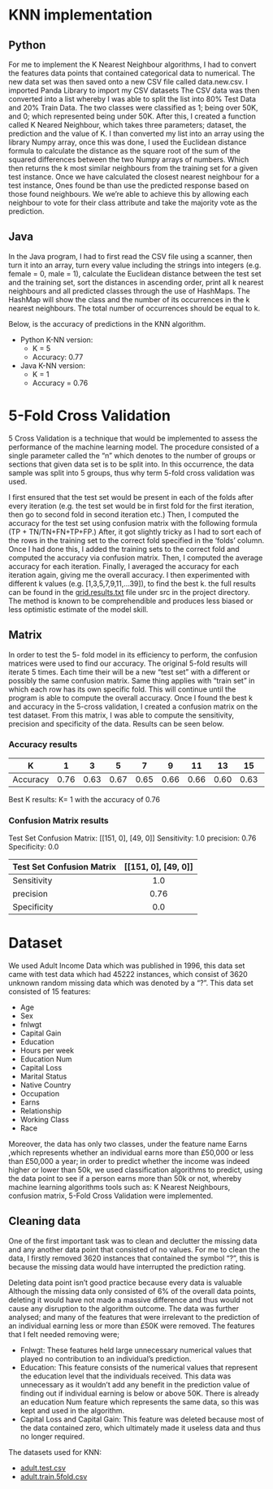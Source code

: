 
# KNN implementation

## Python
For me to implement the K Nearest Neighbour algorithms, I had to convert the features data points that contained categorical data to numerical. The new data set was then saved onto a new CSV file called data.new.csv. I imported Panda Library to import my CSV datasets The CSV data was then converted into a list whereby I was able to split the list into 80% Test Data and 20% Train Data. The two classes were classified as 1; being over 50K, and 0; which represented being under 50K. After this, I created a function called K Neared Neighbour, which takes three parameters; dataset, the prediction and the value of K. I than converted my list into an array using the library Numpy array, once this was done, I used the Euclidean distance formula to calculate the distance as the square root of the sum of the squared differences between the two Numpy arrays of numbers. Which then returns the k most similar neighbours from the training set for a given test instance. Once we have calculated the closest nearest neighbour for a test instance, Ones found be than use the predicted response based on those found neighbours. We we’re able to achieve this by allowing each neighbour to vote for their class attribute and take the majority vote as the prediction.

## Java
In the Java program, I had to first read the CSV file using a scanner, then turn it into an array, turn every value including the strings into integers (e.g. female = 0, male = 1), calculate the Euclidean distance between the test set and the training set, sort the distances in ascending order, print all k nearest neighbours and all predicted classes through the use of HashMaps. The HashMap will show the class and the number of its occurrences in the k nearest neighbours. The total number of occurrences should be equal to k.

Below, is the accuracy of predictions in the KNN algorithm.
* Python K-NN version:
   - K = 5
   - Accuracy: 0.77
* Java K-NN version:
   - K = 1
   - Accuracy = 0.76

# 5-Fold Cross Validation 

5 Cross Validation is a technique that would be implemented to assess the performance of the machine learning model. The procedure consisted of a single parameter called the “n” which denotes to the number of groups or sections that given data set is to be split into. In this occurrence, the data sample was split into 5 groups, thus why term 5-fold cross validation was used. 

I first ensured that the test set would be present in each of the folds after every iteration (e.g. the test set would be in first fold for the first iteration, then go to second fold in second iteration etc.) Then, I computed the accuracy for the test set using confusion matrix with the following formula (TP + TN/TN+FN+TP+FP.) After, it got slightly tricky as I had to sort each of the rows in the training set to the correct fold specified in the ‘folds’ column. Once I had done this, I added the training sets to the correct fold and computed the accuracy via confusion matrix. Then, I computed the average accuracy for each iteration. Finally, I averaged the accuracy for each iteration again, giving me the overall accuracy. I then experimented with different k values (e.g. [1,3,5,7,9,11,…39]), to find the best k. the full results can be found in the [grid.results.txt](https://github.com/ish2nv/KNN-Model/blob/master/KNNModel_CW/Knn%20(Java%20version)/KNNModel/src/grid.results.txt) file under src in the project directory.
The method is known to be comprehendible and produces less biased or less optimistic estimate of the model skill. 

## Matrix 
In order to test the 5- fold model in its efficiency to perform, the confusion matrices were used to find our accuracy. The original 5-fold results will iterate 5 times. Each time their will be a new “test set” with a different or possibly the same confusion matrix. Same thing applies with “train set” in which each row has its own specific fold.  This will continue until the program is able to compute the overall accuracy. Once I found the best k and accuracy in the 5-cross validation, I created a confusion matrix on the test dataset. From this matrix, I was able to compute the sensitivity, precision and specificity of the data. Results can be seen below. 

### Accuracy results 

| K | 1 | 3 | 5 | 7 | 9 | 11 | 13 | 15 | 17 | 19 | 21 | 23 | 25 | 27 | 29 | 31 | 33 | 35 | 37 | 39 |
| - | - | - | - | - | - | - | - | - | - | - | - | - | - | - | - | - | - | - | - | - |
| Accuracy | 0.76 | 0.63 | 0.67 | 0.65 | 0.66 | 0.66 | 0.60 | 0.63 | 0.64 | 0.65 | 0.61 | 0.61 | 0.59 | 0.62 | 0.63 | 0.61 | 0.63 | 0.62 | 0.62 | 0.63 |

Best K results:  K= 1 with the accuracy of 0.76

### Confusion Matrix results

Test Set Confusion Matrix: [[151, 0], [49, 0]]
Sensitivity: 1.0
precision: 0.76
Specificity: 0.0

| Test Set Confusion Matrix | [[151, 0], [49, 0]] | 
| ------------- |:-------------:|
| Sensitivity | 1.0 | $1600 |
| precision | 0.76 | $12 |
| Specificity | 0.0 | $1 |

# Dataset

We used Adult Income Data which was published in 1996, this data set came with test data which had 45222 instances, which consist of 3620 unknown random missing data which was denoted by a “?”. This data set consisted of 15 features:
*	Age 	
*	Sex
*	fnlwgt	
*	Capital Gain 
*	Education 	
*	Hours per week 
*	Education Num 	
*	Capital Loss 
*	Marital Status 	
*	Native Country 
*	Occupation 	
*	Earns 
*	Relationship 	
*	Working Class 
*	Race	

Moreover, the data has only two classes, under the feature name Earns ,which represents whether an individual earns more than £50,000 or less than £50,000 a year; in order to predict whether the income was indeed higher or lower than 50k, we used classification algorithms to predict, using the data point to see if a person earns more than 50k or not, whereby machine learning algorithms tools such as: K Nearest Neighbours, confusion matrix, 5-Fold Cross Validation were implemented. 


## Cleaning data

One of the first important task was to clean and declutter the missing data and any another data point that consisted of no values. For me to clean the data, I firstly removed 3620 instances that contained the symbol “?”, this is because the missing data would have interrupted the prediction rating. 

Deleting data point isn’t good practice because every data is valuable Although the missing data only consisted of 6% of the overall data points, deleting it would have not made a massive difference and thus would not cause any disruption to the algorithm outcome. The data was further analysed; and many of the features that were irrelevant to the prediction of an individual earning less or more than £50K were removed. The features that I felt needed removing were; 

*	Fnlwgt: These features held large unnecessary numerical values that played no contribution to an individual’s prediction. 
*	Education: This feature consists of the numerical values that represent the education level that the individuals received. This data was unnecessary as it wouldn’t add any benefit in the prediction value of finding out if individual earning is below or above 50K. There is already an education Num feature which represents the same data, so this was kept and used in the algorithm. 
*	Capital Loss and Capital Gain: This feature was deleted because most of the data contained zero, which ultimately made it useless data and thus no longer required. 


The datasets used for KNN:
* [adult.test.csv](https://github.com/ish2nv/KNN-Model/blob/master/KNNModel_CW/Knn%20(Java%20version)/KNNModel/src/adult.test.csv)
* [adult.train.5fold.csv](https://github.com/ish2nv/KNN-Model/blob/master/KNNModel_CW/Knn%20(Java%20version)/KNNModel/src/adult.train.5fold.csv)

